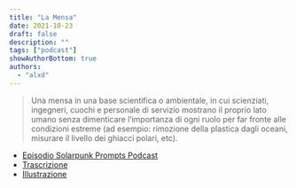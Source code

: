 ```yaml
---
title: "La Mensa"
date: 2021-10-23
draft: false
description: ""
tags: ["podcast"]
showAuthorBottom: true
authors:
  - "alxd"
---
```


> Una mensa in una base scientifica o ambientale, in cui scienziati, ingegneri, cuochi e personale di servizio mostrano il proprio lato umano senza dimenticare l’importanza di ogni ruolo per far fronte alle condizioni estreme (ad esempio: rimozione della plastica dagli oceani, misurare il livello dei ghiacci polari, etc).

- [Episodio Solarpunk Prompts Podcast](https://podcast.tomasino.org/@SolarpunkPrompts/episodes/the-canteen)
- [Trascrizione](https://wiki.tomasino.org/writing/Solarpunk-Prompts---The-Canteen)
- [Illustrazione](/it/art/the-lemonaut-canteen/)
